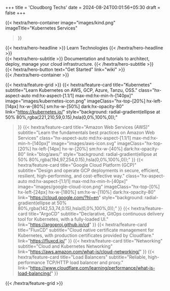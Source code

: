 +++
title = 'Cloudborg Techs'
date = 2024-08-24T00:01:56+05:30
draft = false
+++


{{< hextra/hero-container
  image="images/kind.png"
  imageTitle="Kubernetes Services"
>}}
<div class="hx-mt-6 hx-mb-6">
{{< hextra/hero-headline >}}
  Learn Technologies
{{< /hextra/hero-headline >}}
</div>

<div class="hx-mt-6 hx-mb-6">
{{< hextra/hero-subtitle >}}
  Documentation and tutorials to architect, deploy, manage your cloud infrastructure.
{{< /hextra/hero-subtitle >}}
</div>

<div class="hx-mt-6 hx-mb-6">
{{< hextra/hero-button text="Get Started" link="wiki" >}}
</div>
{{< /hextra/hero-container >}}

{{< hextra/feature-grid >}}
  {{< hextra/feature-card
    title="Kubernetes"
    subtitle="Learn Kubernetes on AWS, GCP, Azure, Tanzu, OSS."
    class="hx-aspect-auto md:hx-aspect-[1.1/1] max-md:hx-min-h-[140px]"
    image="images/kubernetes-icon.png"
    imageClass="hx-top-[20%] hx-left-[14px] hx-w-[80%] sm:hx-w-[50%] dark:hx-opacity-80"
    link="https://kubernetes.io/"
    style="background: radial-gradient(ellipse at 50% 80%,rgba(221,210,59,0.15),hsla(0,0%,100%,0));"
  >}}
  {{< hextra/feature-card
    title="Amazon Web Services (AWS)"
    subtitle="Learn the fundamentals best practices on Amazon Web Services"
    class="hx-aspect-auto md:hx-aspect-[1.1/1] max-md:hx-min-h-[140px]"
    image="images/aws-icon.svg"
    imageClass="hx-top-[20%] hx-left-[14px] hx-w-[20%] sm:hx-w-[40%] dark:hx-opacity-80"
    link="blog/aws/"
    style="background: radial-gradient(ellipse at 50% 80%,rgba(194,97,254,0.15),hsla(0,0%,100%,0));"
  >}}
  {{< hextra/feature-card
    title="Google Cloud Platform (GCP)"
    subtitle="Design and operate GCP deployments in secure, efficient, resilient, high-performing, and cost-effective way."
    class="hx-aspect-auto md:hx-aspect-[1.1/1] max-md:hx-min-h-[40px]"
    image="images/google-cloud-icon.png"
    imageClass="hx-top-[0%] hx-left-[24px] hx-w-[180%] sm:hx-w-[110%] dark:hx-opacity-80"
    link="https://cloud.google.com/?hl=en"
    style="background: radial-gradient(ellipse at 50% 80%,rgba(142,53,74,0.15),hsla(0,0%,100%,0));"
  >}}
  {{< hextra/feature-card
    title="ArgoCD"
    subtitle="Declarative, GitOps continuous delivery tool for Kubernetes, with a fully-loaded UI."
    link="https://argoproj.github.io/cd"
  >}}
  {{< hextra/feature-card
    title="FluxCD"
    subtitle="Cloud native certificate management for Kubernetes, with production certificates provided by Cloudflare."
    link="https://fluxcd.io/"
  >}}
  {{< hextra/feature-card
    title="Networking"
    subtitle="Cloud and Kubernetes Networking"
    link="https://aws.amazon.com/what-is/cloud-networking/"
  >}}
  {{< hextra/feature-card
    title="Load Balancers"
    subtitle="Reliable, high-performance TCP/HTTP load balancer and proxy."
    link="https://www.cloudflare.com/learning/performance/what-is-load-balancing/"
  >}}
  
{{< /hextra/feature-grid >}}